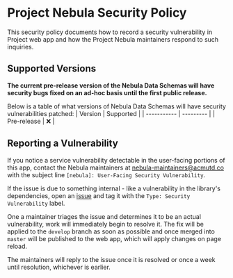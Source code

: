 # Project Nebula Security Policy
This security policy documents how to record a security vulnerability in Project
web app and how the Project Nebula maintainers respond to such inquiries.

## Supported Versions
**The current pre-release version of the Nebula Data Schemas will have security
bugs fixed on an ad-hoc basis until the first public release.**

Below is a table of what versions of Nebula Data Schemas will have security
vulnerabilities patched:
| Version     | Supported |
| ----------- | --------- |
| Pre-release | :x:       |

## Reporting a Vulnerability
If you notice a service vulnerability detectable in the user-facing portions
of this app, contact the Nebula maintainers at nebula-maintainers@acmutd.co
with the subject line `[nebula]: User-Facing Security Vulnerability`.

If the issue is due to something internal - like a vulnerability in the
library's dependencies, open an [issue](https://github.com/acmutd/nebula-data-schemas/issues/new/choose)
and tag it with the `Type: Security Vulnerability` label.

One a maintainer triages the issue and determines it to be an actual vulnerability,
work will immediately begin to resolve it. The fix will be applied to the
`develop` branch as soon as possible and once merged into `master` will be
published to the web app, which will apply changes on page reload.

The maintainers will reply to the issue once it is resolved or once a week until
resolution, whichever is earlier.
